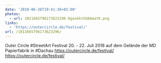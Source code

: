```yaml
---
date: '2018-06-26T19:41:36+02:00'
photos:
  - url: 1011665796173623296-DgookktXUAAmatK.png
links:
  - 'https://outercircle.de/festival/'
url: /1011665796173623296/
---
```

Outer Circle #StreetArt Festival 20. - 22. Juli 2018 auf dem Gelände der MD Papierfabrik in #Dachau https://outercircle.de/festival/ https://outercircle.de/festival/
